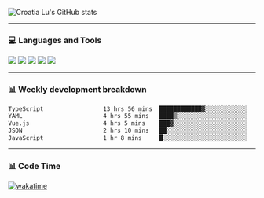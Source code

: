 ![Croatia Lu's GitHub stats](https://github-readme-stats.vercel.app/api?username=croatialu&show_icons=true&theme=transparent)

<hr>

### 💻 Languages and Tools

<code><a href="https://nodejs.org/en"><img src="https://api.iconify.design/skill-icons:nodejs-light.svg" /></a></code>
<code><a href="https://www.typescriptlang.org/"><img src="https://api.iconify.design/logos:typescript-icon.svg" /></a></code>
<code><a href="https://react.dev"><img src="https://api.iconify.design/logos:react.svg" /></a></code>
<code><a href="https://github.com/vuejs/core"><img src="https://api.iconify.design/logos:vue.svg" /></a></code> 
<code><a href="https://www.docker.com/"><img src="https://api.iconify.design/logos:docker-icon.svg" /></a></code> 

<hr>

### 📊 Weekly development breakdown

<!--START_SECTION:waka-->

```txt
TypeScript                 13 hrs 56 mins  ████████████▓░░░░░░░░░░░░   50.02 %
YAML                       4 hrs 55 mins   ████▒░░░░░░░░░░░░░░░░░░░░   17.69 %
Vue.js                     4 hrs 5 mins    ███▓░░░░░░░░░░░░░░░░░░░░░   14.69 %
JSON                       2 hrs 10 mins   ██░░░░░░░░░░░░░░░░░░░░░░░   07.79 %
JavaScript                 1 hr 8 mins     █░░░░░░░░░░░░░░░░░░░░░░░░   04.07 %
```

<!--END_SECTION:waka-->

<hr>

### 📊 Code Time

[![wakatime](https://wakatime.com/badge/user/385c169e-5cb1-4640-b485-74e2af473e5d.svg)](https://wakatime.com/@croatialu)
